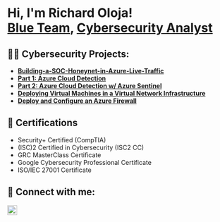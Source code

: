 <h1>Hi, I'm Richard Oloja! <br/><a href="https://github.com/OlojaRichard/RichardOloja">Blue Team</a>, <a href="https://www.linkedin.com/in/richard-oloja-5438ba280">Cybersecurity Analyst</a></h1>

<h2>👨‍💻 Cybersecurity Projects:</h2>

<ul>
  <li><b>
    <a href="https://github.com/OlojaRichard/Building-a-SOC-Honeynet-in-Azure-Live-Traffic-.git">Building-a-SOC-Honeynet-in-Azure-Live-Traffic</a>
  </b></li>
  <li><b>
    <a href="https://github.com/OlojaRichard/Part-1-Azure-Cloud-Detection.git">Part 1: Azure Cloud Detection</a>
  </b></li>
  <li><b>
    <a href="https://github.com/OlojaRichard/Part-2-Azure-Cloud-Detection-w-Azure-Sentinel.git">Part 2: Azure Cloud Detection w/ Azure Sentinel</a>
  </b></li>
  <li><b>
    <a href="https://github.com/OlojaRichard/Deploying-Virtual-Machines-in-a-Virtual-Network-Infrastructure.git">Deploying Virtual Machines in a Virtual Network Infrastructure</a>
  </b></li>
  <li><b>
    <a href="https://github.com/OlojaRichard/Deploy-and-Configure-an-Azure-Firewall.git">Deploy and Configure an Azure Firewall</a>
  </b></li>
</ul>

<h2>🧾 Certifications</h2>

<ul>
  <li>Security+ Certified (CompTIA)</li>
  <li>(ISC)2 Certified in Cybersecurity (ISC2 CC)</li>
  <li>GRC MasterClass Certificate</li>
  <li>Google Cybersecurity Professional Certificate</li>
  <li>ISO/IEC 27001 Certificate</li>
</ul>

<h2> 🤳 Connect with me:</h2>

[<img align="left" alt="Richard Oloja | LinkedIn" width="22px" src="https://cdn.jsdelivr.net/npm/simple-icons@v3/icons/linkedin.svg" />][linkedin]

[linkedin]: https://www.linkedin.com/in/richard-oloja-5438ba280
